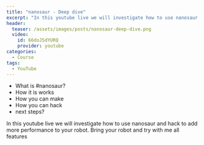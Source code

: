 ```yaml
---
title: "nanosaur - Deep dive"
excerpt: "In this youtube live we will investigate how to use nanosaur and hack to add more performance to your robot."
header:
  teaser: /assets/images/posts/nanosaur-deep-dive.png
  video:
    id: 66doJ5dYURQ
    provider: youtube
categories:
  - Course
tags:
  - YouTube
---
```


* What is #nanosaur?
* How it is works
* How you can make
* How you can hack
* next steps?

In this youtube live we will investigate how to use nanosaur and hack to add more performance to your robot.
Bring your robot and try with me all features
